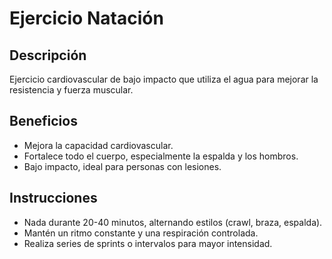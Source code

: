 # Ejercicio Natación

## Descripción
Ejercicio cardiovascular de bajo impacto que utiliza el agua para mejorar la resistencia y fuerza muscular.

## Beneficios
- Mejora la capacidad cardiovascular.
- Fortalece todo el cuerpo, especialmente la espalda y los hombros.
- Bajo impacto, ideal para personas con lesiones.

## Instrucciones
- Nada durante 20-40 minutos, alternando estilos (crawl, braza, espalda).
- Mantén un ritmo constante y una respiración controlada.
- Realiza series de sprints o intervalos para mayor intensidad.